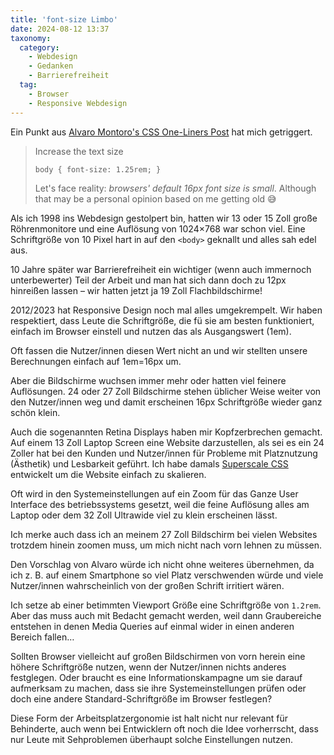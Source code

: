 ```yaml
---
title: 'font-size Limbo'
date: 2024-08-12 13:37
taxonomy:
  category:
    - Webdesign
    - Gedanken
    - Barrierefreiheit
  tag:
    - Browser
    - Responsive Webdesign
---
```

Ein Punkt aus [Alvaro Montoro's CSS One-Liners Post](https://alvaromontoro.com/blog/68055/ten-css-one-liners-for-almost-every-project) hat mich getriggert.

> Increase the text size
> 
> `body { font-size: 1.25rem; }`
> 
> Let's face reality: *browsers' default 16px font size is small*. Although that may be a personal opinion based on me getting old 😅

Als ich 1998 ins Webdesign gestolpert bin, hatten wir 13 oder 15 Zoll große Röhrenmonitore und eine Auflösung von 1024×768 war schon viel. Eine Schriftgröße von 10 Pixel hart in auf den `<body>` geknallt und alles sah edel aus.

10 Jahre später war Barrierefreiheit ein wichtiger (wenn auch immernoch unterbewerter) Teil der Arbeit und man hat sich dann doch zu 12px hinreißen lassen – wir hatten jetzt ja 19 Zoll Flachbildschirme!

2012/2023 hat Responsive Design noch mal alles umgekrempelt. Wir haben respektiert, dass Leute die Schriftgröße, die fü sie am besten funktioniert, einfach im Browser einstell und nutzen das als Ausgangswert (1em).

Oft fassen die Nutzer/innen diesen Wert nicht an und wir stellten unsere Berechnungen einfach auf 1em=16px um.

Aber die Bildschirme wuchsen immer mehr oder hatten viel feinere Auflösungen. 24 oder 27 Zoll Bildschirme stehen üblicher Weise weiter von den Nutzer/innen weg und damit erscheinen 16px Schriftgröße wieder ganz schön klein.

Auch die sogenannten Retina Displays haben mir Kopfzerbrechen gemacht. Auf einem 13 Zoll Laptop Screen eine Website darzustellen, als sei es ein 24 Zoller hat bei den Kunden und Nutzer/innen für Probleme mit Platznutzung (Ästhetik) und Lesbarkeit geführt. Ich habe damals [Superscale CSS](/blog/superscale-css) entwickelt um die Website einfach zu skalieren.

Oft wird in den Systemeinstellungen auf ein Zoom für das Ganze User Interface des betriebssystems gesetzt, weil die feine Auflösung alles am Laptop oder dem 32 Zoll Ultrawide viel zu klein erscheinen lässt.

Ich merke auch dass ich an meinem 27 Zoll Bildschirm bei vielen Websites trotzdem hinein zoomen muss, um mich nicht nach vorn lehnen zu müssen.

Den Vorschlag von Alvaro würde ich nicht ohne weiteres übernehmen, da ich z. B. auf einem Smartphone so viel Platz verschwenden würde und viele Nutzer/innen wahrscheinlich von der großen Schrift irritiert wären.

Ich setze ab einer betimmten Viewport Größe eine Schriftgröße von `1.2rem`. Aber das muss auch mit Bedacht gemacht werden, weil dann Graubereiche entstehen in denen Media Queries auf einmal wider in einen anderen Bereich fallen…

Sollten Browser vielleicht auf großen Bildschirmen von vorn herein eine höhere Schriftgröße nutzen, wenn der Nutzer/innen nichts anderes festglegen. Oder braucht es eine Informationskampagne um sie darauf aufmerksam zu machen, dass sie ihre Systemeinstellungen prüfen oder doch eine andere Standard-Schriftgröße im Browser festlegen?

Diese Form der Arbeitsplatzergonomie ist halt nicht nur relevant für Behinderte, auch wenn bei Entwicklern oft noch die Idee vorherrscht, dass nur Leute mit Sehproblemen überhaupt solche Einstellungen nutzen.